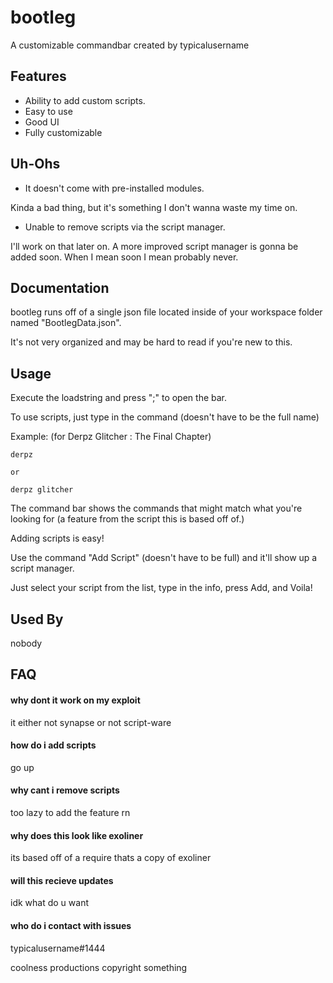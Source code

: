 
# bootleg

A customizable commandbar created by typicalusername

## Features

- Ability to add custom scripts.
- Easy to use
- Good UI
- Fully customizable


## Uh-Ohs
- It doesn't come with pre-installed modules.

Kinda a bad thing, but it's something I don't wanna waste my time on.

- Unable to remove scripts via the script manager.

I'll work on that later on. A more improved script manager is gonna be added soon. When I mean soon I mean probably never.
## Documentation

bootleg runs off of a single json file located inside of your workspace folder named "BootlegData.json".

It's not very organized and may be hard to read if you're new to this.




## Usage

Execute the loadstring and press ";" to open the bar.

To use scripts, just type in the command (doesn't have to be the full name)

Example: (for Derpz Glitcher : The Final Chapter)
```
derpz

or

derpz glitcher
```

The command bar shows the commands that might match what you're looking for (a feature from the script this is based off of.)

Adding scripts is easy!

Use the command "Add Script" (doesn't have to be full) and it'll show up a script manager.

Just select your script from the list, type in the info, press Add, and Voila!




## Used By

nobody


## FAQ

#### why dont it work on my exploit

it either not synapse or not script-ware

#### how do i add scripts

go up

#### why cant i remove scripts

too lazy to add the feature rn

#### why does this look like exoliner

its based off of a require thats a copy of exoliner

#### will this recieve updates

idk what do u want

#### who do i contact with issues

typicalusername#1444


coolness productions copyright something


